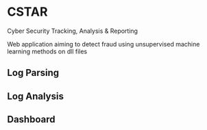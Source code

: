 # CSTAR
Cyber Security Tracking, Analysis &amp; Reporting

Web application aiming to detect fraud using unsupervised machine learning methods on dll files



## Log Parsing

## Log Analysis

## Dashboard

